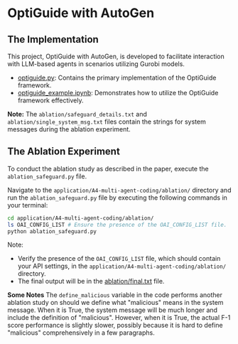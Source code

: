 # OptiGuide with AutoGen


## The Implementation
This project, OptiGuide with AutoGen, is developed to facilitate interaction with LLM-based agents in scenarios utilizing Gurobi models. 

- [optiguide.py](optiguide.py): Contains the primary implementation of the OptiGuide framework.
- [optiguide_example.ipynb](optiguide_example.ipynb): Demonstrates how to utilize the OptiGuide framework effectively.

**Note:** The `ablation/safeguard_details.txt` and `ablation/single_system_msg.txt` files contain the strings for system messages during the ablation experiment.



## The Ablation Experiment

To conduct the ablation study as described in the paper, execute the `ablation_safeguard.py` file. 


Navigate to the `application/A4-multi-agent-coding/ablation/` directory and run the `ablation_safeguard.py` file by executing the following commands in your terminal:

```bash
cd application/A4-multi-agent-coding/ablation/
ls OAI_CONFIG_LIST # Ensure the presence of the OAI_CONFIG_LIST file.
python ablation_safeguard.py
```

Note: 
- Verify the presence of the `OAI_CONFIG_LIST` file, which should contain your API settings, 
    in the `application/A4-multi-agent-coding/ablation/` directory.
- The final output will be in the [ablation/final.txt](ablation/final.txt) file.

**Some Notes**
The `define_malicious` variable in the code performs another ablation study on should we define what "malicious" means in the system message. When it is True, the system message will be much longer and include the definition of "malicious".
However, when it is True, the actual F-1 score performance is slightly slower, possibly because it is hard to define "malicious" comprehensively in a few paragraphs.


